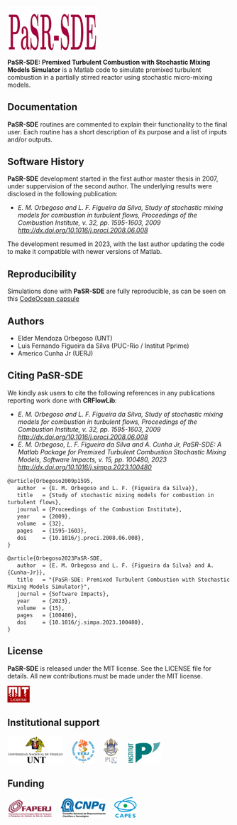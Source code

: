 <img src="logo/PaSR-SDE.png" width="40%">

**PaSR-SDE: Premixed Turbulent Combustion with Stochastic Mixing Models Simulator** is a Matlab code to simulate premixed turbulent combustion in a partially stirred reactor using stochastic micro-mixing models.

## Documentation

**PaSR-SDE** routines are commented to explain their functionality to the final user. Each routine has a short description of its purpose and a list of inputs and/or outputs.

## Software History

**PaSR-SDE** development started in the first author master thesis in 2007, under suppervision of the second author. The underlying results were disclosed in the following publication:
- *E. M. Orbegoso and L. F. Figueira da Silva, Study of stochastic mixing models for combustion in turbulent flows, Proceedings of the Combustion Institute, v. 32, pp. 1595-1603, 2009 http://dx.doi.org/10.1016/j.proci.2008.06.008*

The development resumed in 2023, with the last author updating the code to make it compatible with newer versions of Matlab.

## Reproducibility

Simulations done with **PaSR-SDE** are fully reproducible, as can be seen on this <a href="https://codeocean.com/capsule/3034874/tree/v1" target="_blank">CodeOcean capsule</a>

## Authors
- Elder Mendoza Orbegoso (UNT)
- Luis Fernando Figueira da Silva (PUC-Rio / Institut Pprime)
- Americo Cunha Jr (UERJ)

## Citing PaSR-SDE

We kindly ask users to cite the following references in any publications reporting work done with **CRFlowLib**:
- *E. M. Orbegoso and L. F. Figueira da Silva, Study of stochastic mixing models for combustion in turbulent flows, Proceedings of the Combustion Institute, v. 32, pp. 1595-1603, 2009 http://dx.doi.org/10.1016/j.proci.2008.06.008*
- *E. M. Orbegoso, L. F. Figueira da Silva and A. Cunha Jr, PaSR-SDE: A Matlab Package for Premixed Turbulent Combustion Stochastic Mixing Models, Software Impacts, v. 15, pp. 100480, 2023 http://dx.doi.org/10.1016/j.simpa.2023.100480*

```
@article{Orbegoso2009p1595,
   author  = {E. M. Orbegoso and L. F. {Figueira da Silva}},
   title   = {Study of stochastic mixing models for combustion in turbulent flows},
   journal = {Proceedings of the Combustion Institute},
   year    = {2009},
   volume  = {32},
   pages   = {1595-1603},
   doi     = {10.1016/j.proci.2008.06.008},
}
```

```
@article{Orbegoso2023PaSR-SDE,
   author  = {E. M. Orbegoso and L. F. {Figueira da Silva} and A. {Cunha~Jr}},
   title   = "{PaSR-SDE: Premixed Turbulent Combustion with Stochastic Mixing Models Simulator}",
   journal = {Software Impacts},
   year    = {2023},
   volume  = {15},
   pages   = {100480},
   doi     = {10.1016/j.simpa.2023.100480},
}
```

## License

**PaSR-SDE** is released under the MIT license. See the LICENSE file for details. All new contributions must be made under the MIT license.

<img src="logo/mit_license_red.png" width="10%"> 

## Institutional support

<img src="logo/logo_unt_color.png" width="25%"> &nbsp; &nbsp; <img src="logo/logo_uerj_color.jpeg" width="10%"> &nbsp; &nbsp; <img src="logo/logo_pucrio_color.jpg" width="07%"> &nbsp; &nbsp; <img src="logo/logo_pprime_color.jpeg" width="15%">

## Funding

<img src="logo/faperj.jpg" width="20%"> &nbsp; &nbsp; <img src="logo/cnpq.png" width="20%"> &nbsp; &nbsp; <img src="logo/capes.png" width="10%">
